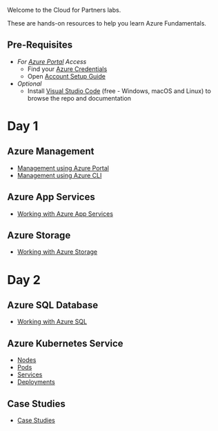 Welcome to the Cloud for Partners labs.

These are hands-on resources to help you learn Azure Fundamentals.

## Pre-Requisites
- _For [Azure Portal](https://portal.azure.com) Access_
    - Find your [Azure Credentials](https://docs.google.com/spreadsheets/d/154uyiBn-v6GGdCuf3qvQ28maXLrY80CQMu3jFqCP684/edit?usp=sharing)
    - Open [Account Setup Guide](https://docs.google.com/document/d/1oJkt2yoh9kCQBzdKHfNGq_xTVzslvAxsk6G0YFbdM5s/edit?usp=sharing)
- _Optional_
    - Install [Visual Studio Code](https://code.visualstudio.com) (free - Windows, macOS and Linux) to browse the repo and documentation

# Day 1

## Azure Management

- [Management using Azure Portal](labs/management/azureportal/README.md)
- [Management using Azure CLI](labs/management/azurecli/README.md)

## Azure App Services

- [Working with Azure App Services](labs/appservices/README.md)

## Azure Storage
  
- [Working with Azure Storage](labs/storage/README.md)

# Day 2

## Azure SQL Database
  
- [Working with Azure SQL](labs/azuresql/README.md)

## Azure Kubernetes Service

- [Nodes](labs/nodes/README.md)
- [Pods](labs/pods/README.md)
- [Services](labs/services/README.md)
- [Deployments](labs/deployments/README.md)

## Case Studies

- [Case Studies](casestudies/README.md)
